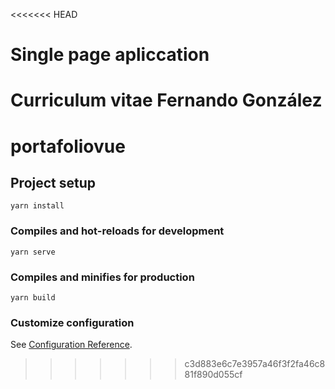 <<<<<<< HEAD
# Single page apliccation
Curriculum vitae Fernando González
=======
# portafoliovue

## Project setup
```
yarn install
```

### Compiles and hot-reloads for development
```
yarn serve
```

### Compiles and minifies for production
```
yarn build
```

### Customize configuration
See [Configuration Reference](https://cli.vuejs.org/config/).
>>>>>>> c3d883e6c7e3957a46f3f2fa46c881f890d055cf
